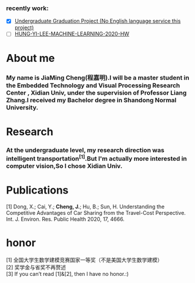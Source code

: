 ### recently work:  
-[x] [Undergraduate Graduation Project (No English language service this project)](https://github.com/Samchengjiaming/DataSocial)  
-[ ] [HUNG-YI-LEE-MACHINE-LEARNING-2020-HW](https://github.com/Samchengjiaming/HUNG-YI-LEE-MACHINE-LEARNING-2020-HW)  

# About me
### My name is JiaMing Cheng(程嘉明).I will be a master student in the Embedded Technology and Visual Processing Research Center , Xidian Univ, under the supervision of Professor Liang Zhang.I received my Bachelor degree in Shandong Normal University.

# Research
### At the undergraduate level, my research direction was intelligent transportation<sup>[1]</sup>.But I'm actually more interested in computer vision,So I chose Xidian Univ.

# Publications
[1] Dong, X.; Cai, Y.; **Cheng, J.**; Hu, B.; Sun, H. Understanding the Competitive Advantages of Car Sharing from the Travel-Cost Perspective. Int. J. Environ. Res. Public Health 2020, 17, 4666. 

# honor
[1] 全国大学生数学建模竞赛国家一等奖（不是美国大学生数学建模）<br/>
[2] 奖学金与省奖不再赘述<br/>
[3] If you can’t read [1]&[2], then I have no honor.:)<br/>
